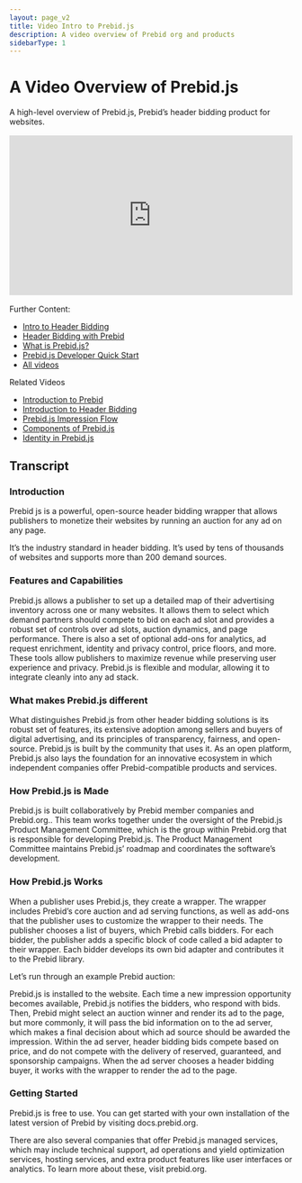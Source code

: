 ```yaml
---
layout: page_v2
title: Video Intro to Prebid.js
description: A video overview of Prebid org and products
sidebarType: 1
---
```


# A Video Overview of Prebid.js

A high-level overview of Prebid.js, Prebid’s header bidding product for websites.

<div style="padding:56.25% 0 0 0;margin: 1rem 0;position:relative;"><iframe src="https://player.vimeo.com/video/822153705?h=164ad73316&amp;badge=0&amp;autopause=0&amp;player_id=0&amp;app_id=58479" frameborder="0" allow="autoplay; fullscreen; picture-in-picture" allowfullscreen style="position:absolute;top:0;left:0;width:100%;height:100%;" title="1.3_IntroToPBJS_v5"></iframe></div><script src="https://player.vimeo.com/api/player.js"></script>

Further Content:

- [Intro to Header Bidding](/overview/intro-to-header-bidding.html)
- [Header Bidding with Prebid](/overview/intro.html#header-bidding-with-prebid)
- [What is Prebid.js?](/prebid/prebidjs.html)
- [Prebid.js Developer Quick Start](/dev-docs/getting-started.html)
- [All videos](/overview/all-videos.html)

Related Videos

- [Introduction to Prebid](/overview/intro-video.html)
- [Introduction to Header Bidding](/overview/intro-to-header-bidding-video.html)
- [Prebid.js Impression Flow](/prebid/prebidjs-flow-video.html)
- [Components of Prebid.js](/prebid/prebidjs-components-video.html)
- [Identity in Prebid.js](/identity/prebid-identity-video.html)

## Transcript

### Introduction

Prebid js is a powerful, open-source header bidding wrapper that allows publishers to monetize their websites by running an auction for any ad on any page.

It’s the industry standard in header bidding. It’s used by tens of thousands of websites and supports more than 200 demand sources.

### Features and Capabilities

Prebid.js allows a publisher to set up a detailed map of their advertising inventory across one or many websites. It allows them to select which demand partners should compete to bid on each ad slot and provides a robust set of controls over ad slots, auction dynamics, and page performance. There is also a set of optional add-ons for analytics, ad request enrichment, identity and privacy control, price floors, and more. These tools allow publishers to maximize revenue while preserving user experience and privacy. Prebid.js is flexible and modular, allowing it to integrate cleanly into any ad stack.

### What makes Prebid.js different

What distinguishes Prebid.js from other header bidding solutions is its robust set of features, its extensive adoption among sellers and buyers of digital advertising, and its principles of transparency, fairness, and open-source. Prebid.js is built by the community that uses it. As an open platform, Prebid.js also lays the foundation for an innovative ecosystem in which independent companies offer Prebid-compatible products and services.

### How Prebid.js is Made

Prebid.js is built collaboratively by Prebid member companies and Prebid.org.. This team works together under the oversight of the Prebid.js Product Management Committee, which is the group within Prebid.org that is responsible for developing Prebid.js. The Product Management Committee maintains Prebid.js’ roadmap and coordinates the software’s development.

### How Prebid.js Works

When a publisher uses Prebid.js, they create a wrapper. The wrapper includes Prebid’s core auction and ad serving functions, as well as add-ons that the publisher uses to customize the wrapper to their needs. The publisher chooses a list of buyers, which Prebid calls bidders. For each bidder, the publisher adds a specific block of code called a bid adapter to their wrapper. Each bidder develops its own bid adapter and contributes it to the Prebid library.

Let’s run through an example Prebid auction:

Prebid.js is installed to the website. Each time a new impression opportunity becomes available, Prebid.js notifies the bidders, who respond with bids. Then, Prebid might select an auction winner and render its ad to the page, but more commonly, it will pass the bid information on to the ad server, which makes a final decision about which ad source should be awarded the impression. Within the ad server, header bidding bids compete based on price, and do not compete with the delivery of reserved, guaranteed, and sponsorship campaigns. When the ad server chooses a header bidding buyer, it works with the wrapper to render the ad to the page.

### Getting Started

Prebid.js is free to use. You can get started with your own installation of the latest version of Prebid by visiting docs.prebid.org.

There are also several companies that offer Prebid.js managed services, which may include technical support, ad operations and yield optimization services, hosting services, and extra product features like user interfaces or analytics. To learn more about these, visit prebid.org.
